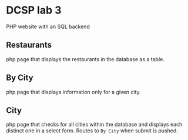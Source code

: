 # DCSP lab 3
PHP website with an SQL backend

## Restaurants
php page that displays the restaurants in the database as a table. 

## By City
php page that displays information only for a given city. 

## City 
php page that checks for all cities within the database and displays each distinct one in a select form. Routes to `By City` when submit is pushed. 
